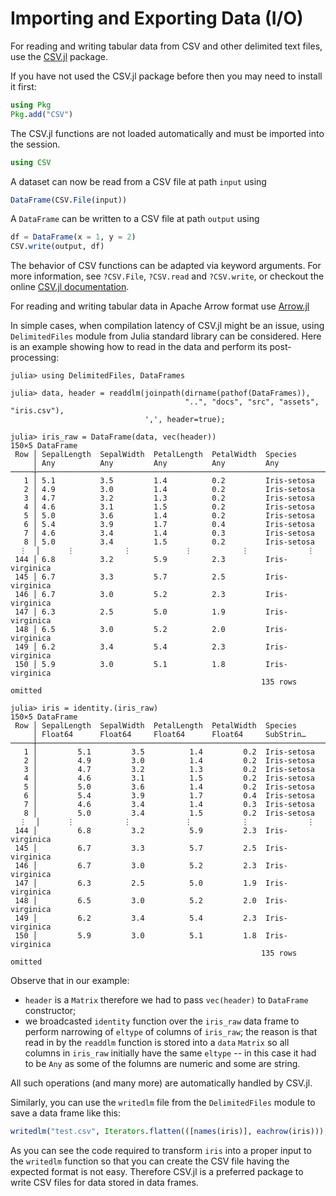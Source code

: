 # Importing and Exporting Data (I/O)

For reading and writing tabular data from CSV and other delimited text files,
use the [CSV.jl](https://github.com/JuliaData/CSV.jl) package.

If you have not used the CSV.jl package before then you may need to install it first:
```julia
using Pkg
Pkg.add("CSV")
```

The CSV.jl functions are not loaded automatically and must be imported into the session.
```julia
using CSV
```

A dataset can now be read from a CSV file at path `input` using
```julia
DataFrame(CSV.File(input))
```

A `DataFrame` can be written to a CSV file at path `output` using
```julia
df = DataFrame(x = 1, y = 2)
CSV.write(output, df)
```

The behavior of CSV functions can be adapted via keyword arguments. For more
information, see `?CSV.File`, `?CSV.read` and `?CSV.write`, or checkout the
online [CSV.jl documentation](https://juliadata.github.io/CSV.jl/stable/).

For reading and writing tabular data in Apache Arrow format use
[Arrow.jl](https://github.com/JuliaData/Arrow.jl)

In simple cases, when compilation latency of CSV.jl might be an issue,
using `DelimitedFiles` module from Julia standard library can be considered.
Here is an example showing how to read in the data and perform its
post-processing:
```jldoctest readdlm
julia> using DelimitedFiles, DataFrames

julia> data, header = readdlm(joinpath(dirname(pathof(DataFrames)),
                                       "..", "docs", "src", "assets", "iris.csv"),
                              ',', header=true);

julia> iris_raw = DataFrame(data, vec(header))
150×5 DataFrame
 Row │ SepalLength  SepalWidth  PetalLength  PetalWidth  Species
     │ Any          Any         Any          Any         Any
─────┼──────────────────────────────────────────────────────────────────
   1 │ 5.1          3.5         1.4          0.2         Iris-setosa
   2 │ 4.9          3.0         1.4          0.2         Iris-setosa
   3 │ 4.7          3.2         1.3          0.2         Iris-setosa
   4 │ 4.6          3.1         1.5          0.2         Iris-setosa
   5 │ 5.0          3.6         1.4          0.2         Iris-setosa
   6 │ 5.4          3.9         1.7          0.4         Iris-setosa
   7 │ 4.6          3.4         1.4          0.3         Iris-setosa
   8 │ 5.0          3.4         1.5          0.2         Iris-setosa
  ⋮  │      ⋮           ⋮            ⋮           ⋮             ⋮
 144 │ 6.8          3.2         5.9          2.3         Iris-virginica
 145 │ 6.7          3.3         5.7          2.5         Iris-virginica
 146 │ 6.7          3.0         5.2          2.3         Iris-virginica
 147 │ 6.3          2.5         5.0          1.9         Iris-virginica
 148 │ 6.5          3.0         5.2          2.0         Iris-virginica
 149 │ 6.2          3.4         5.4          2.3         Iris-virginica
 150 │ 5.9          3.0         5.1          1.8         Iris-virginica
                                                        135 rows omitted

julia> iris = identity.(iris_raw)
150×5 DataFrame
 Row │ SepalLength  SepalWidth  PetalLength  PetalWidth  Species
     │ Float64      Float64     Float64      Float64     SubStrin…
─────┼──────────────────────────────────────────────────────────────────
   1 │         5.1         3.5          1.4         0.2  Iris-setosa
   2 │         4.9         3.0          1.4         0.2  Iris-setosa
   3 │         4.7         3.2          1.3         0.2  Iris-setosa
   4 │         4.6         3.1          1.5         0.2  Iris-setosa
   5 │         5.0         3.6          1.4         0.2  Iris-setosa
   6 │         5.4         3.9          1.7         0.4  Iris-setosa
   7 │         4.6         3.4          1.4         0.3  Iris-setosa
   8 │         5.0         3.4          1.5         0.2  Iris-setosa
  ⋮  │      ⋮           ⋮            ⋮           ⋮             ⋮
 144 │         6.8         3.2          5.9         2.3  Iris-virginica
 145 │         6.7         3.3          5.7         2.5  Iris-virginica
 146 │         6.7         3.0          5.2         2.3  Iris-virginica
 147 │         6.3         2.5          5.0         1.9  Iris-virginica
 148 │         6.5         3.0          5.2         2.0  Iris-virginica
 149 │         6.2         3.4          5.4         2.3  Iris-virginica
 150 │         5.9         3.0          5.1         1.8  Iris-virginica
                                                        135 rows omitted
```

Observe that in our example:
* `header` is a `Matrix` therefore we had to pass `vec(header)` to `DataFrame`
  constructor;
* we broadcasted `identity` function over the `iris_raw` data frame to perform
  narrowing of `eltype` of columns of `iris_raw`; the reason is that read in by
  the `readdlm` function is stored into a `data` `Matrix` so all columns in
  `iris_raw` initially have the same `eltype` -- in this case it had to be `Any`
  as some of the folumns are numeric and some are string.

All such operations (and many more) are automatically handled by CSV.jl.

Similarly, you can use the `writedlm` file from the `DelimitedFiles` module to
save a data frame like this:

```julia
writedlm("test.csv", Iterators.flatten(([names(iris)], eachrow(iris))), ',')
```

As you can see the code required to transform `iris` into a proper input to the
`writedlm` function so that you can create the CSV file having the expected
format is not easy. Therefore CSV.jl is a preferred package to write CSV files
for data stored in data frames.
